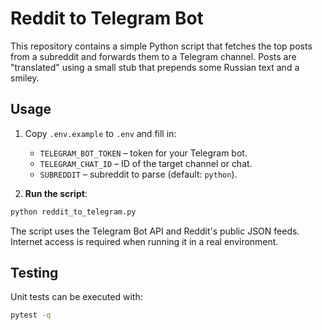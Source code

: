 # Reddit to Telegram Bot

This repository contains a simple Python script that fetches the top posts from a subreddit and forwards them to a Telegram channel. Posts are "translated" using a small stub that prepends some Russian text and a smiley.

## Usage

1. Copy `.env.example` to `.env` and fill in:
   - `TELEGRAM_BOT_TOKEN` – token for your Telegram bot.
   - `TELEGRAM_CHAT_ID` – ID of the target channel or chat.
   - `SUBREDDIT` – subreddit to parse (default: `python`).

2. **Run the script**:

```bash
python reddit_to_telegram.py
```

The script uses the Telegram Bot API and Reddit's public JSON feeds. Internet access is required when running it in a real environment.

## Testing

Unit tests can be executed with:

```bash
pytest -q
```
